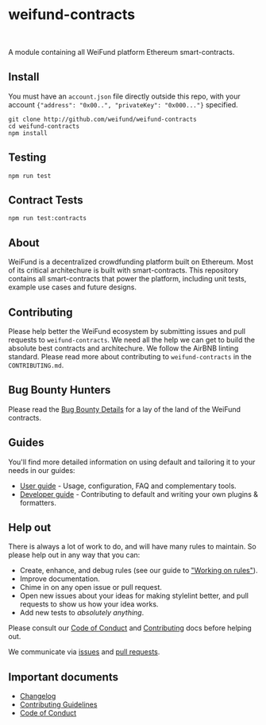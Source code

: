 # weifund-contracts
<!--
<div>
  Dependency Status
  <a href="https://david-dm.org/weifund/weifund-contracts">
    <img src="https://david-dm.org/weifund/weifund-contracts.svg" alt="Dependency Status" />
  </a>

  <a href="https://david-dm.org/weifund/weifund-contracts#info=devDependencies">
    <img src="https://david-dm.org/weifund/weifund-contracts/dev-status.svg" alt="devDependency Status" />
  </a>

  <a href="https://travis-ci.org/weifund/weifund-contracts">
    <img src="https://travis-ci.org/weifund/weifund-contracts.svg" alt="Build Status" />
  </a>

  <a href="https://coveralls.io/r/weifund/weifund-contracts">
    <img src="https://coveralls.io/repos/github/weifund/weifund-contracts/badge.svg" alt="Test Coverage" />
  </a>

  <a href="https://www.npmjs.org/package/weifund-contracts">
    <img src="http://img.shields.io/npm/v/default.svg" alt="NPM version" />
  </a>

  <a href="http://airbnb.io/javascript/">
    <img src="https://img.shields.io/badge/code%20style-airbnb-brightgreen.svg" alt="js-airbnb-style" />
  </a>
</div>
-->

<br />

A module containing all WeiFund platform Ethereum smart-contracts.

## Install

You must have an `account.json` file directly outside this repo, with your account `{"address": "0x00..", "privateKey": "0x000..."}` specified.

```
git clone http://github.com/weifund/weifund-contracts
cd weifund-contracts
npm install
```

## Testing
```
npm run test
```

## Contract Tests
```
npm run test:contracts
```

## About

WeiFund is a decentralized crowdfunding platform built on Ethereum. Most of its critical architechure is built with smart-contracts. This repository contains all smart-contracts that power the platform, including unit tests, example use cases and future designs.

## Contributing

Please help better the WeiFund ecosystem by submitting issues and pull requests to `weifund-contracts`. We need all the help we can get to build the absolute best contracts and architechure. We follow the AirBNB linting standard. Please read more about contributing to `weifund-contracts` in the `CONTRIBUTING.md`.

## Bug Bounty Hunters

Please read the [Bug Bounty Details](BUG-BOUNTY-DETAILS.md) for a lay of the land of the WeiFund contracts.

## Guides

You'll find more detailed information on using default and tailoring it to your needs in our guides:

- [User guide](docs/user-guide.md) - Usage, configuration, FAQ and complementary tools.
- [Developer guide](docs/developer-guide.md) - Contributing to default and writing your own plugins & formatters.

## Help out

There is always a lot of work to do, and will have many rules to maintain. So please help out in any way that you can:

- Create, enhance, and debug rules (see our guide to ["Working on rules"](CONTRIBUTING.md)).
- Improve documentation.
- Chime in on any open issue or pull request.
- Open new issues about your ideas for making stylelint better, and pull requests to show us how your idea works.
- Add new tests to *absolutely anything*.

Please consult our [Code of Conduct](CODE_OF_CONDUCT.md) and [Contributing](.github/CONTRIBUTING.md) docs before helping out.

We communicate via [issues](https://github.com/weifund/weifund-contracts/issues) and [pull requests](https://github.com/weifund/weifund-contracts/pulls).

## Important documents

- [Changelog](CHANGELOG.md)
- [Contributing Guidelines](.github/CONTRIBUTING.md)
- [Code of Conduct](CODE_OF_CONDUCT.md)
